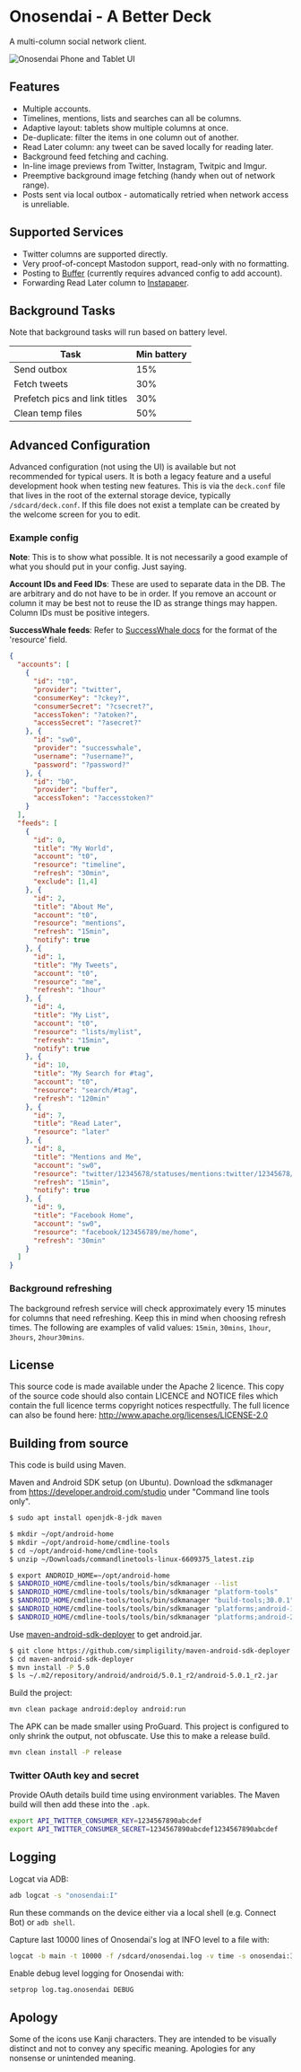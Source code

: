 Onosendai - A Better Deck
=========================

A multi-column social network client.

![Onosendai Phone and Tablet UI](http://vaguehope.com/uploads/onoseldai-2013-05.png "Onosendai Phone and Tablet UI")

Features
--------

* Multiple accounts.
* Timelines, mentions, lists and searches can all be columns.
* Adaptive layout: tablets show multiple columns at once.
* De-duplicate: filter the items in one column out of another.
* Read Later column: any tweet can be saved locally for reading later.
* Background feed fetching and caching.
* In-line image previews from Twitter, Instagram, Twitpic and Imgur.
* Preemptive background image fetching (handy when out of network range).
* Posts sent via local outbox - automatically retried when network access is unreliable.

Supported Services
------------------

* Twitter columns are supported directly.
* Very proof-of-concept Mastodon support, read-only with no formatting.
* Posting to [Buffer](https://bufferapp.com) (currently requires advanced config to add account).
* Forwarding Read Later column to [Instapaper](https://www.instapaper.com).

Background Tasks
----------------

Note that background tasks will run based on battery level.

| Task                          | Min battery |
| ----------------------------- | ----------- |
| Send outbox                   | 15%         |
| Fetch tweets                  | 30%         |
| Prefetch pics and link titles | 30%         |
| Clean temp files              | 50%         |

Advanced Configuration
----------------------

Advanced configuration (not using the UI) is available but not recommended for typical users.
It is both a legacy feature and a useful development hook when testing new features.
This is via the `deck.conf` file that lives in the root of the external storage device, typically `/sdcard/deck.conf`.
If this file does not exist a template can be created by the welcome screen for you to edit.

### Example config

**Note**: This is to show what possible.  It is not necessarily a good example of what you should put in your config.  Just saying.

**Account IDs and Feed IDs**: These are used to separate data in the DB.
The are arbitrary and do not have to be in order.
If you remove an account or column it may be best not to reuse the ID as strange things may happen.
Column IDs must be positive integers.

**SuccessWhale feeds**: Refer to [SuccessWhale docs](https://github.com/ianrenton/successwhale-api/blob/master/docs/feed-get.md) for the format of the 'resource' field.

```JSON
{
  "accounts": [
    {
      "id": "t0",
      "provider": "twitter",
      "consumerKey": "?ckey?",
      "consumerSecret": "?csecret?",
      "accessToken": "?atoken?",
      "accessSecret": "?asecret?"
    }, {
      "id": "sw0",
      "provider": "successwhale",
      "username": "?username?",
      "password": "?password?"
    }, {
      "id": "b0",
      "provider": "buffer",
      "accessToken": "?accesstoken?"
    }
  ],
  "feeds": [
    {
      "id": 0,
      "title": "My World",
      "account": "t0",
      "resource": "timeline",
      "refresh": "30min",
      "exclude": [1,4]
    }, {
      "id": 2,
      "title": "About Me",
      "account": "t0",
      "resource": "mentions",
      "refresh": "15min",
      "notify": true
    }, {
      "id": 1,
      "title": "My Tweets",
      "account": "t0",
      "resource": "me",
      "refresh": "1hour"
    }, {
      "id": 4,
      "title": "My List",
      "account": "t0",
      "resource": "lists/mylist",
      "refresh": "15min",
      "notify": true
    }, {
      "id": 10,
      "title": "My Search for #tag",
      "account": "t0",
      "resource": "search/#tag",
      "refresh": "120min"
    }, {
      "id": 7,
      "title": "Read Later",
      "resource": "later"
    }, {
      "id": 8,
      "title": "Mentions and Me",
      "account": "sw0",
      "resource": "twitter/12345678/statuses/mentions:twitter/12345678/statuses/user_timeline",
      "refresh": "15min",
      "notify": true
    }, {
      "id": 9,
      "title": "Facebook Home",
      "account": "sw0",
      "resource": "facebook/123456789/me/home",
      "refresh": "30min"
    }
  ]
}
```

### Background refreshing

The background refresh service will check approximately every 15 minutes for columns that need refreshing.
Keep this in mind when choosing refresh times.  The following are examples of valid values:
`15min`, `30mins`, `1hour`, `3hours`, `2hour30mins`.

License
-------
This source code is made available under the Apache 2 licence.
This copy of the source code should also contain LICENCE and NOTICE files which contain the full licence terms copyright notices respectfully.
The full licence can also be found here: http://www.apache.org/licenses/LICENSE-2.0

Building from source
--------------------

This code is build using Maven.

Maven and Android SDK setup (on Ubuntu).
Download the sdkmanager from https://developer.android.com/studio under "Command line tools only".
```sh
$ sudo apt install openjdk-8-jdk maven

$ mkdir ~/opt/android-home
$ mkdir ~/opt/android-home/cmdline-tools
$ cd ~/opt/android-home/cmdline-tools
$ unzip ~/Downloads/commandlinetools-linux-6609375_latest.zip

$ export ANDROID_HOME=~/opt/android-home
$ $ANDROID_HOME/cmdline-tools/tools/bin/sdkmanager --list
$ $ANDROID_HOME/cmdline-tools/tools/bin/sdkmanager "platform-tools"
$ $ANDROID_HOME/cmdline-tools/tools/bin/sdkmanager "build-tools;30.0.1"
$ $ANDROID_HOME/cmdline-tools/tools/bin/sdkmanager "platforms;android-19"
$ $ANDROID_HOME/cmdline-tools/tools/bin/sdkmanager "platforms;android-21"
```

Use [maven-android-sdk-deployer](https://github.com/mosabua/maven-android-sdk-deployer) to get android.jar.
```sh
$ git clone https://github.com/simpligility/maven-android-sdk-deployer.git
$ cd maven-android-sdk-deployer
$ mvn install -P 5.0
$ ls ~/.m2/repository/android/android/5.0.1_r2/android-5.0.1_r2.jar
```

Build the project:
```sh
mvn clean package android:deploy android:run
```

The APK can be made smaller using ProGuard.  This project is configured to only shrink the output, not obfuscate.  Use this to make a release build.

```sh
mvn clean install -P release
```

### Twitter OAuth key and secret

Provide OAuth details build time using environment variables.
The Maven build will then add these into the `.apk`.

```sh
export API_TWITTER_CONSUMER_KEY=1234567890abcdef
export API_TWITTER_CONSUMER_SECRET=1234567890abcdef1234567890abcdef
```

Logging
-------

Logcat via ADB:
```sh
adb logcat -s "onosendai:I"
```

Run these commands on the device either via a local shell (e.g. Connect Bot) or `adb shell`.

Capture last 10000 lines of Onosendai's log at INFO level to a file with:
```sh
logcat -b main -t 10000 -f /sdcard/onosendai.log -v time -s onosendai:I
```

Enable debug level logging for Onosendai with:
```sh
setprop log.tag.onosendai DEBUG
```

Apology
-------
Some of the icons use Kanji characters.
They are intended to be visually distinct and not to convey any specific meaning.
Apologies for any nonsense or unintended meaning.
